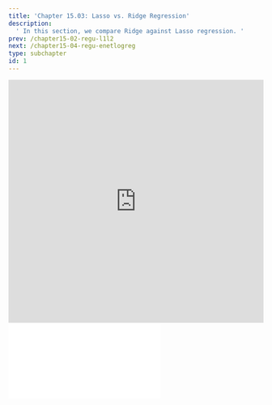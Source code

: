 ```yaml
---
title: 'Chapter 15.03: Lasso vs. Ridge Regression'
description:
  ' In this section, we compare Ridge against Lasso regression. '
prev: /chapter15-02-regu-l1l2
next: /chapter15-04-regu-enetlogreg
type: subchapter
id: 1
---
```



<!-- Hier jetzt die neuen Links einpflegen -->


<exercise id="1" title="Video Lecture">
<iframe width="100%" height="480" src="https://www.youtube.com/embed/K7AcWoja12A" frameborder="0" allow="accelerometer; autoplay; encrypted-media; gyroscope; picture-in-picture" allowfullscreen></iframe>
</exercise>

<exercise id="2" title="Slides">
<object data="pdfs/15/slides-regu-l1vsl2.pdf" type="application/pdf" style="width:100%;height:480px">
    <embed src="pdfs/15/slides-regu-l1vsl2.pdf" type="application/pdf" />
</object>
</exercise>


